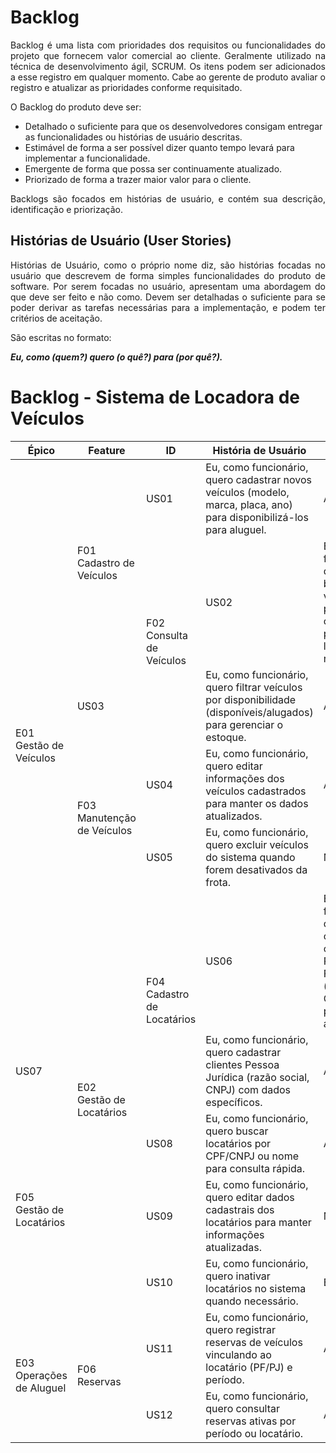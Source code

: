 # Backlog

<p align="justify">
Backlog é uma lista com prioridades dos requisitos ou funcionalidades do projeto que fornecem valor comercial ao cliente. Geralmente utilizado na técnica de desenvolvimento ágil, SCRUM. Os itens podem ser adicionados a esse registro em qualquer momento. Cabe ao gerente de produto avaliar o registro e atualizar as prioridades conforme requisitado.
</p>

O Backlog do produto deve ser:

* Detalhado o suficiente para que os desenvolvedores consigam entregar as funcionalidades ou histórias de usuário descritas.
* Estimável de forma a ser possível dizer quanto tempo levará para implementar a funcionalidade.
* Emergente de forma que possa ser continuamente atualizado.
* Priorizado de forma a trazer maior valor para o cliente.

<p align="justify">
Backlogs são focados em histórias de usuário, e contém sua descrição, identificação e priorização.
</p>

## Histórias de Usuário (User Stories)

<p align="justify">
Histórias de Usuário, como o próprio nome diz, são histórias focadas no usuário que descrevem de forma simples funcionalidades do produto de software. Por serem focadas no usuário, apresentam uma abordagem do que deve ser feito e não como. Devem ser detalhadas o suficiente para se poder derivar as tarefas necessárias para a implementação, e podem ter critérios de aceitação.
</p>

São escritas no formato:

**_Eu, como (quem?) quero (o quê?) para (por quê?)._**

# Backlog - Sistema de Locadora de Veículos

<style>
    #td {
        border: 0.5px solid;
    }
</style>
<table>
    <thead>
        <tr>
            <th>Épico</th>
            <th>Feature</th>
            <th>ID</th>
            <th>História de Usuário</th>
            <th>Prioridade</th>
        </tr>
    </thead>
    <tbody>
        <tr class="epico">
            <td rowspan="6">E01<br>Gestão de Veículos</td>
            <td class="feature" rowspan="2">F01<br>Cadastro de Veículos</td>
            <td>US01</td>
            <td>Eu, como funcionário, quero cadastrar novos veículos (modelo, marca, placa, ano) para disponibilizá-los para aluguel.</td>
            <td class="alta">Alta</td>
        </tr>
        <tr>
            <td class="feature" rowspan="2">F02<br>Consulta de Veículos</td>
            <td>US02</td>
            <td>Eu, como funcionário, quero buscar veículos por placa, marca ou modelo para localizá-los rapidamente.</td>
            <td class="alta">Alta</td>
        </tr>
        <tr>
            <td>US03</td>
            <td>Eu, como funcionário, quero filtrar veículos por disponibilidade (disponíveis/alugados) para gerenciar o estoque.</td>
            <td class="alta">Alta</td>
        </tr>
        <tr>
            <td class="feature" rowspan="2">F03<br>Manutenção de Veículos</td>
            <td>US04</td>
            <td>Eu, como funcionário, quero editar informações dos veículos cadastrados para manter os dados atualizados.</td>
            <td class="alta">Alta</td>
        </tr>
        <tr>
            <td>US05</td>
            <td>Eu, como funcionário, quero excluir veículos do sistema quando forem desativados da frota.</td>
            <td class="media">Média</td>
        </tr>
        <tr class="epico">
            <td rowspan="5">E02<br>Gestão de Locatários</td>
            <td class="feature" rowspan="2">F04<br>Cadastro de Locatários</td>
            <td>US06</td>
            <td>Eu, como funcionário, quero cadastrar clientes Pessoa Física (nome, CPF, CNH) para permitir aluguéis.</td>
            <td class="alta">Alta</td>
        </tr>
        <tr>
            <td>US07</td>
            <td>Eu, como funcionário, quero cadastrar clientes Pessoa Jurídica (razão social, CNPJ) com dados específicos.</td>
            <td class="alta">Alta</td>
        </tr>
        <tr>
            <td class="feature" rowspan="3">F05<br>Gestão de Locatários</td>
            <td>US08</td>
            <td>Eu, como funcionário, quero buscar locatários por CPF/CNPJ ou nome para consulta rápida.</td>
            <td class="alta">Alta</td>
        </tr>
        <tr>
            <td>US09</td>
            <td>Eu, como funcionário, quero editar dados cadastrais dos locatários para manter informações atualizadas.</td>
            <td class="media">Média</td>
        </tr>
        <tr>
            <td>US10</td>
            <td>Eu, como funcionário, quero inativar locatários no sistema quando necessário.</td>
            <td class="baixa">Baixa</td>
        </tr>
        <tr class="epico">
            <td rowspan="4">E03<br>Operações de Aluguel</td>
            <td class="feature" rowspan="2">F06<br>Reservas</td>
            <td>US11</td>
            <td>Eu, como funcionário, quero registrar reservas de veículos vinculando ao locatário (PF/PJ) e período.</td>
            <td class="alta">Alta</td>
        </tr>
        <tr>
            <td>US12</td>
            <td>Eu, como funcionário, quero consultar reservas ativas por período ou locatário.</td>
            <td class="alta">Alta</td>
        </tr>
    </tbody>
</table>
